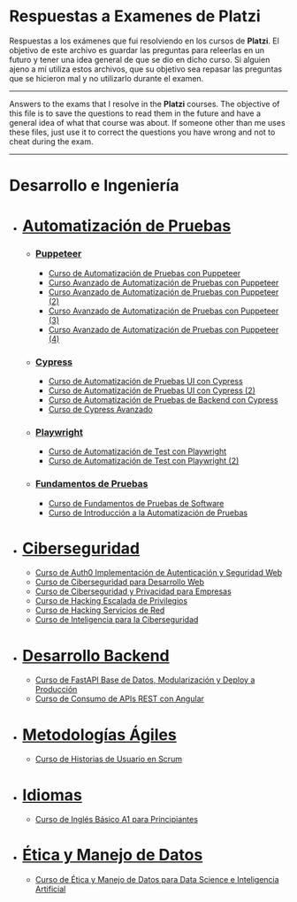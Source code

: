 # Respuestas a Examenes de Platzi
Respuestas a los exámenes que fui resolviendo en los cursos de **Platzi**. El objetivo de este archivo es guardar las preguntas para releerlas en un futuro y tener una idea general de que se dio en dicho curso. Si alguien ajeno a mí utiliza estos archivos, que su objetivo sea repasar las preguntas que se hicieron mal y no utilizarlo durante el examen.

------------
Answers to the exams that I resolve in the **Platzi** courses. The objective of this file is to save the questions to read them in the future and have a general idea of what that course was about. If someone other than me uses these files, just use it to correct the questions you have wrong and not to cheat during the exam.

------------
# Desarrollo e Ingeniería
- # [Automatización de Pruebas](https://platzi.com/escuela/testing/ "Automatización de Pruebas")
    - ### [Puppeteer](https://platzi.com/cursos/puppeteer/ "Puppeteer")
        - [Curso de Automatización de Pruebas con Puppeteer](https://ouo.io/Pn9lIaf "Curso de Automatización de Pruebas con Puppeteer")
        - [Curso Avanzado de Automatización de Pruebas con Puppeteer](https://ouo.io/Yt8Bj1 "Curso Avanzado de Automatización de Pruebas con Puppeteer")
        - [Curso Avanzado de Automatización de Pruebas con Puppeteer (2)](https://ouo.io/Z4FkFM "Curso Avanzado de Automatización de Pruebas con Puppeteer (2)")
        - [Curso Avanzado de Automatización de Pruebas con Puppeteer (3)](https://ouo.io/K9pSDr "Curso Avanzado de Automatización de Pruebas con Puppeteer (3)")
        - [Curso Avanzado de Automatización de Pruebas con Puppeteer (4)](https://ouo.io/Zzcph7c "Curso Avanzado de Automatización de Pruebas con Puppeteer (4)")
    - ### [Cypress](https://platzi.com/cursos/cypress/ "Cypress")
        - [Curso de Automatización de Pruebas UI con Cypress](https://ouo.io/gALT10 "Curso de Automatización de Pruebas UI con Cypress")
        - [Curso de Automatización de Pruebas UI con Cypress (2)](https://ouo.io/CzsVf9 "Curso de Automatización de Pruebas UI con Cypress (2)")
        - [Curso de Automatización de Pruebas de Backend con Cypress](https://ouo.io/UuMYBI2 "Curso de Automatización de Pruebas de Backend con Cypress")
        - [Curso de Cypress Avanzado](https://ouo.io/lwZo3P "Curso de Cypress Avanzado")
    - ### [Playwright](https://platzi.com/cursos/playwright/ "Playwright")
        - [Curso de Automatización de Test con Playwright](https://ouo.io/ifkIjD "Curso de Automatización de Test con Playwright")
        - [Curso de Automatización de Test con Playwright (2)](https://ouo.io/md8eNu "Curso de Automatización de Test con Playwright (2)")
    - ### [Fundamentos de Pruebas](https://platzi.com/cursos/pruebas-software/ "Fundamentos de Pruebas")
        - [Curso de Fundamentos de Pruebas de Software](https://ouo.io/6xFngE "Curso de Fundamentos de Pruebas de Software")
        - [Curso de Introducción a la Automatización de Pruebas](https://ouo.io/dXop4U "Curso de Introducción a la Automatización de Pruebas")
- # [Ciberseguridad](https://platzi.com/escuela/ciberseguridad/ "Ciberseguridad")
    - [Curso de Auth0 Implementación de Autenticación y Seguridad Web](https://ouo.io/fgolNL "Curso de Auth0 Implementación de Autenticación y Seguridad Web")
    - [Curso de Ciberseguridad para Desarrollo Web](https://ouo.io/2APLPR "Curso de Ciberseguridad para Desarrollo Web")
    - [Curso de Ciberseguridad y Privacidad para Empresas](https://ouo.io/f1512Q "Curso de Ciberseguridad y Privacidad para Empresas")
    - [Curso de Hacking Escalada de Privilegios](https://ouo.io/6e34uJ8 "Curso de Hacking Escalada de Privilegios")
    - [Curso de Hacking Servicios de Red](https://ouo.io/WxtotS "Curso de Hacking Servicios de Red")
    - [Curso de Inteligencia para la Ciberseguridad](https://ouo.io/2i2sHW2 "Curso de Inteligencia para la Ciberseguridad")
- # [Desarrollo Backend](https://platzi.com/escuela/backend/ "Desarrollo Backend")
    - [Curso de FastAPI Base de Datos, Modularización y Deploy a Producción](https://ouo.io/bMqzMdh "Curso de FastAPI Base de Datos, Modularización y Deploy a Producción")
    - [Curso de Consumo de APIs REST con Angular](https://ouo.io/5jjpcy "Curso de Consumo de APIs REST con Angular")
- # [Metodologías Ágiles](https://platzi.com/escuela/metodologias-agiles/ "Metodologías Ágiles")
    - [Curso de Historias de Usuario en Scrum](https://ouo.io/7j5MqHr "Curso de Historias de Usuario en Scrum")
- # [Idiomas](https://platzi.com/escuela/idiomas/ "Idiomas")
    - [Curso de Inglés Básico A1 para Principiantes](https://ouo.io/249oJD "Curso de Inglés Básico A1 para Principiantes")
- # [Ética y Manejo de Datos](https://platzi.com/escuela/data-science/ "Ética y Manejo de Datos")
    - [Curso de Ética y Manejo de Datos para Data Science e Inteligencia Artificial](https://ouo.io/4HE7nu "Curso de Ética y Manejo de Datos para Data Science e Inteligencia Artificial")

